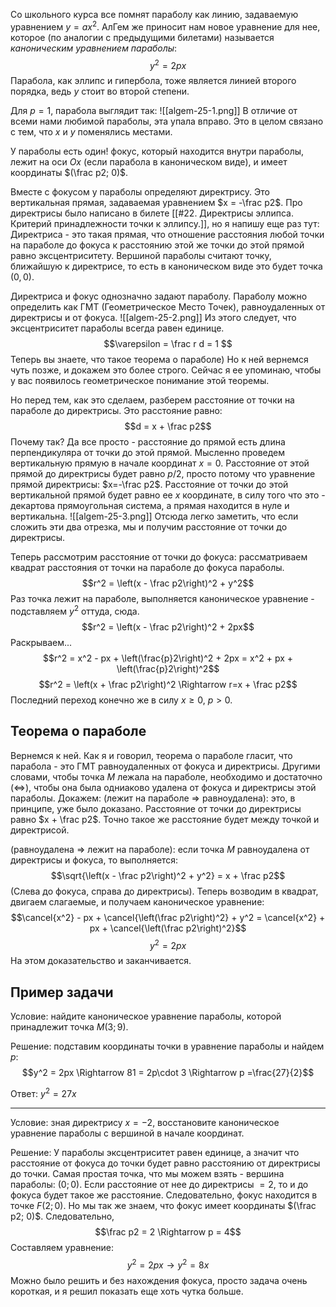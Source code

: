 Со школьного курса все помнят параболу как линию, задаваемую уравнением $y = ax^2$. АлГем же приносит нам новое уравнение для нее, которое (по аналогии с предыдущими билетами) называется *каноническим уравнением параболы*: $$y^2 = 2px$$
Парабола, как эллипс и гипербола, тоже является линией второго порядка, ведь $y$ стоит во второй степени.

Для $p=1$, парабола выглядит так:
![[algem-25-1.png]]
В отличие от всеми нами любимой параболы, эта упала вправо. Это в целом связано с тем, что $x$ и $y$ поменялись местами.

У параболы есть один! фокус, который находится внутри параболы, лежит на оси $Ox$ (если парабола в каноническом виде), и имеет координаты $(\frac p2; 0)$.

Вместе с фокусом у параболы определяют директрису. Это вертикальная прямая, задаваемая уравнением $x = -\frac p2$.
Про директрисы было написано в билете [[#22. Директрисы эллипса. Критерий принадлежности точки к эллипсу.]], но я напишу еще раз тут:
Директриса - это такая прямая, что отношение расстояния любой точки на параболе до фокуса к расстоянию этой же точки до этой прямой равно эксцентриситету.
Вершиной параболы считают точку, ближайшую к директрисе, то есть в каноническом виде это будет точка $(0,0)$.

Директриса и фокус однозначно задают параболу. Параболу можно определить как ГМТ (Геометрическое Место Точек), равноудаленных от директрисы и от фокуса.
![[algem-25-2.png]]
Из этого следует, что эксцентриситет параболы всегда равен единице.
$$\varepsilon = \frac r d = 1 $$
Теперь вы знаете, что такое теорема о параболе) Но к ней вернемся чуть позже, и докажем это более строго. Сейчас я ее упоминаю, чтобы у вас появилось геометрическое понимание этой теоремы.

Но перед тем, как это сделаем, разберем расстояние от точки на параболе до директрисы. Это расстояние равно: $$d = x + \frac p2$$
Почему так? Да все просто - расстояние до прямой есть длина перпендикуляра от точки до этой прямой. Мысленно проведем вертикальную прямую в начале координат $x=0$. Расстояние от этой прямой до директрисы будет равно $p/2$, просто потому что уравнение прямой директрисы: $x=-\frac p2$. Расстояние от точки до этой вертикальной прямой будет равно ее $x$ координате, в силу того что это - декартова прямоугольная система, а прямая находится в нуле и вертикальна.
![[algem-25-3.png]]
Отсюда легко заметить, что если сложить эти два отрезка, мы и получим расстояние от точки до директрисы.

Теперь рассмотрим расстояние от точки до фокуса: рассматриваем квадрат расстояния от точки на параболе до фокуса параболы.
$$r^2 = \left(x - \frac p2\right)^2 + y^2$$
Раз точка лежит на параболе, выполняется каноническое уравнение - подставляем $y^2$ оттуда, сюда.
$$r^2 = \left(x - \frac p2\right)^2 + 2px$$
Раскрываем...
$$r^2 = x^2 - px + \left(\frac{p}2\right)^2 + 2px = x^2 + px + \left(\frac{p}2\right)^2$$
$$r^2 = \left(x + \frac p2\right)^2 \Rightarrow r=x + \frac p2$$
Последний переход конечно же в силу $x\geq 0$, $p > 0$.
## Теорема о параболе
Вернемся к ней. Как я и говорил, теорема о параболе гласит, что парабола - это ГМТ равноудаленных от фокуса и директрисы. Другими словами, чтобы точка $M$ лежала на параболе, необходимо и достаточно ($\Leftrightarrow$), чтобы она была одниаково удалена от фокуса и директрисы этой параболы.
Докажем:
(лежит на параболе $\Rightarrow$ равноудалена): это, в принципе, уже было доказано. Расстояние от точки до директрисы равно $x + \frac p2$. Точно такое же расстояние будет между точкой и директрисой.

(равноудалена $\Rightarrow$ лежит на параболе): если точка $M$ равноудалена от директрисы и фокуса, то выполняется:
$$\sqrt{\left(x - \frac p2\right)^2 + y^2} = x + \frac p2$$
(Слева до фокуса, справа до директрисы). Теперь возводим в квадрат, двигаем слагаемые, и получаем каноническое уравнение:
$$\cancel{x^2} - px + \cancel{\left(\frac p2\right)^2} + y^2 = \cancel{x^2} + px + \cancel{\left(\frac p2\right)^2}$$
$$y^2 = 2px$$
На этом доказательство и заканчивается.
## Пример задачи
Условие: найдите каноническое уравнение параболы, которой принадлежит точка $M(3; 9)$.

Решение: подставим координаты точки в уравнение параболы и найдем $p$:
$$y^2 = 2px \Rightarrow 81 = 2p\cdot 3 \Rightarrow p =\frac{27}{2}$$

Ответ: $y^2 = 27x$

---
Условие: зная директрису $x = -2$, восстановите каноническое уравнение параболы с вершиной в начале координат.

Решение: У параболы эксцентриситет равен единице, а значит что расстояние от фокуса до точки будет равно расстоянию от директрисы до точки. Самая простая точка, что мы можем взять - вершина параболы: $(0;0)$. Если расстояние от нее до директрисы $=2$, то и до фокуса будет такое же расстояние. Следовательно, фокус находится в точке $F(2; 0)$.
Но мы так же знаем, что фокус имеет координаты $(\frac p2; 0)$. Следовательно,
$$\frac p2 = 2 \Rightarrow p = 4$$
Составляем уравнение:
$$y^2 = 2px \rightarrow y^2 = 8x$$
Можно было решить и без нахождения фокуса, просто задача очень короткая, и я решил показать еще хоть чутка больше.
